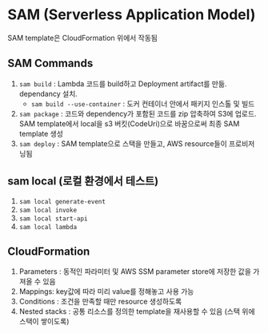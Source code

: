 # SAM (Serverless Application Model)
SAM template은 CloudFormation 위에서 작동됨

## SAM Commands
1. `sam build` : Lambda 코드를 build하고 Deployment artifact를 만듦. dependancy 설치.
    - `sam build --use-container` : 도커 컨테이너 안에서 패키지 인스톨 및 빌드
2. `sam package` : 코드와 dependency가 포함된 코드를 zip 압축하여 S3에 업로드. SAM template에서 local을 s3 버킷(CodeUri)으로 바꿈으로써 최종 SAM template 생성 
3. `sam deploy` : SAM template으로 스택을 만들고, AWS resource들이 프로비저닝됨

## sam local (로컬 환경에서 테스트)
1. `sam local generate-event` 
2. `sam local invoke`
3. `sam local start-api`
4. `sam local lambda`

## CloudFormation
1. Parameters : 동적인 파라미터 및 AWS SSM parameter store에 저장한 값을 가져올 수 있음
2. Mappings: key값에 따라 미리 value를 정해놓고 사용 가능
3. Conditions : 조건을 만족할 때만 resource 생성하도록
4. Nested stacks : 공통 리소스를 정의한 template을 재사용할 수 있음 (스택 위에 스택이 쌓이도록)

